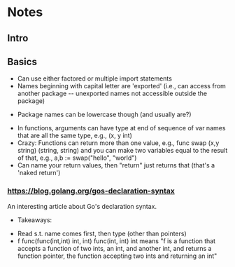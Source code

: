 # Notes

## Intro

## Basics
- Can use either factored or multiple import statements
- Names beginning with capital letter are 'exported' (i.e., can access from another package -- unexported names not accessible outside the package)
* Package names can be lowercase though (and usually are?)
- In functions, arguments can have type at end of sequence of var names that are all the same type, e.g., (x, y int) 
- Crazy: Functions can return more than one value, e.g., func swap (x,y string) (string, string) and you can make two variables equal to the result of that, e.g., a,b := swap("hello", "world")
- Can name your return values, then "return" just returns that (that's a 'naked return')

### https://blog.golang.org/gos-declaration-syntax 
An interesting article about Go's declaration syntax. 
- Takeaways:
* Read s.t. name comes first, then type (other than pointers)
* f func(func(int,int) int, int) func(int, int) int means "f is a function that accepts a function of two ints, an int, and another int, and returns a function pointer, the function accepting two ints and returning an int"
 
